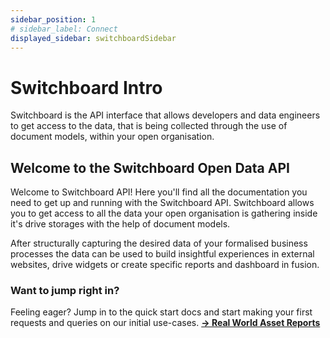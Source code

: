 ```yaml
---
sidebar_position: 1
# sidebar_label: Connect
displayed_sidebar: switchboardSidebar
---
```


# Switchboard Intro

Switchboard is the API interface that allows developers and data engineers to get access to the data, that is being collected through the use of document models, within your open organisation.

## Welcome to the Switchboard Open Data API

Welcome to Switchboard API!
Here you'll find all the documentation you need to get up and running with the Switchboard API. Switchboard allows you to get access to all the data your open organisation is gathering inside it's drive storages with the help of document models. 

After structurally capturing the desired data of your formalised business processes the data can be used to build insightful experiences in external websites, drive widgets or create specific reports and dashboard in fusion. 

### Want to jump right in?

Feeling eager? Jump in to the quick start docs and start making your first requests and queries on our initial use-cases.
[**-> Real World Asset Reports**](./GraphQL%20References/rwa-reports.md)